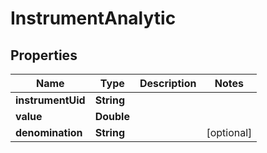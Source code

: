 

# InstrumentAnalytic

## Properties

Name | Type | Description | Notes
------------ | ------------- | ------------- | -------------
**instrumentUid** | **String** |  | 
**value** | **Double** |  | 
**denomination** | **String** |  |  [optional]



